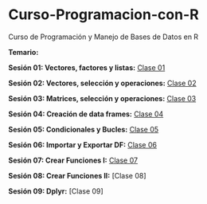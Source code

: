 # Curso-Programacion-con-R
Curso de Programación y Manejo de Bases de Datos en R

**Temario:**

**Sesión 01: Vectores, factores y listas:** [Clase 01](https://github.com/JuanCamilo18/Curso-Programacion-con-R/tree/main/Clase%2001)

**Sesión 02: Vectores, selección y operaciones:** [Clase 02](https://github.com/JuanCamilo18/Curso-Programacion-con-R/tree/main/Clase%2002)

**Sesión 03: Matrices, selección y operaciones:** [Clase 03](https://github.com/JuanCamilo18/Curso-Programacion-con-R/tree/main/Clase%2003)

**Sesión 04: Creación de data frames:** [Clase 04](https://github.com/JuanCamilo18/Curso-Programacion-con-R/tree/main/Clase%2004)

**Sesión 05: Condicionales y Bucles:** [Clase 05](https://github.com/JuanCamilo18/Curso-Programacion-con-R/tree/main/Clase05)

**Sesión 06: Importar y Exportar DF:** [Clase 06](https://github.com/JuanCamilo18/Curso-Programacion-con-R/tree/main/Clase06)

**Sesión 07: Crear Funciones I:** [Clase 07](https://github.com/JuanCamilo18/Curso-Programacion-con-R/tree/main/Clase07)

**Sesión 08: Crear Funciones II:** [Clase 08]

**Sesión 09: Dplyr:** [Clase 09]


